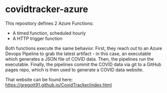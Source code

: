# covidtracker-azure

This repository defines 2 Azure Functions:

* A timed function, scheduled hourly
* A HTTP trigger function

Both functions execute the same behavior. First, they reach out to an Azure Devops Pipeline to grab the latest artifact - in this case, an executable which generates a JSON file of COVID data. Then, the pipelines run the executable. Finally, the pipelines commit the COVID data via git to a GitHub pages repo, which is then used to generate a COVID data website.

That website can be found here: https://gregott91.github.io/CovidTracker/index.html